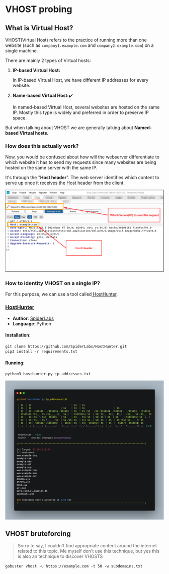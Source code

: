 # VHOST probing

## What is Virtual Host?

VHOST(Virtual Host) refers to the practice of running more than one website (such as `company1.example.com` and `company2.example.com`) on a single machine.&#x20;

There are mainly 2 types of Virtual hosts:

1.  **IP-based Virtual Host:**

    In IP-based Virtual Host, we have different IP addresses for every website.
2.  **Name-based Virtual Host:**✔️

    In named-based Virtual Host, several websites are hosted on the same IP. Mostly this type is widely and preferred in order to preserve IP space.

But when talking about VHOST we are generally talking about **Named-based Virtual hosts.**

### How does this actually work?

Now, you would be confused about how will the webserver differentiate to which website it has to send my requests since many websites are being hosted on the same server with the same IP.

It's through the "**Host header**". The web server identifies which content to serve up once it receives the Host header from the client.



![](<../.gitbook/assets/Vhost bruteforcing.png>)

### How to identity VHOST on a single IP?

For this purpose, we can use a tool called[ HostHunter](https://github.com/SpiderLabs/HostHunter).

### [HostHunter](https://github.com/SpiderLabs/HostHunter)

* **Author**: [SpiderLabs](https://github.com/SpiderLabs)
* **Language**: Python

#### Installation:

```
git clone https://github.com/SpiderLabs/HostHunter.git
pip3 install -r requirements.txt
```

#### Running:

```
python3 hosthunter.py ip_addresses.txt
```

![A total of 336 websites are hosted on the same IP](../.gitbook/assets/hosthunter.png)



## VHOST bruteforcing

> Sorry to say, I couldn't find appropriate content around the internet related to this topic. Me myself don't use this technique, but yes this is also an technique to discover VHOSTS

```
gobuster vhost -u https://example.com -t 50 -w subdomains.txt
```
